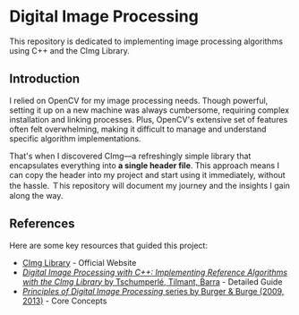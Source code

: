 # Digital Image Processing
This repository is dedicated to implementing image processing algorithms using C++ and the CImg Library.

## Introduction
I relied on OpenCV for my image processing needs. Though powerful, setting it up on a new machine was always cumbersome, requiring complex installation and linking processes. Plus, OpenCV's extensive set of features often felt overwhelming, making it difficult to manage and understand specific algorithm implementations.

That's when I discovered CImg—a refreshingly simple library that encapsulates everything into **a single header file**. This approach means I can copy the header into my project and start using it immediately, without the hassle. Ｔhis repository will document my journey and the insights I gain along the way.

## References
Here are some key resources that guided this project:
- [CImg Library](http://cimg.eu/) - Official Website
- [*Digital Image Processing with C++: Implementing Reference Algorithms with the CImg Library* by Tschumperlé, Tilmant, Barra](https://www.amazon.com/Digital-Image-Processing-Implementing-Algorithms/dp/1032347538) - Detailed Guide
- [*Principles of Digital Image Processing* series by Burger &amp; Burge (2009, 2013)](https://imagingbook.com/books/englisch-edition-3-vol-softcover/) - Core Concepts
